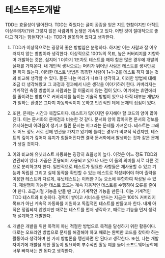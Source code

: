 # 테스트주도개발

<!--
description = 정리자료
tag = think, engineering, tdd
-->

TDD는 효율성이 떨어진다. TDD는 죽었다는 글이 공감을 얻은 지도 한참이지만 아직도 이상주의자(?)와 그렇지 않은 사람과의 논쟁은 계속되고 있다. 어떤 것이 절대적으로 좋다고 하기는 힘들지만 나는 TDD가 잘못되어 있다고 생각한다.

1. TDD가 이상적으로는 굉장히 좋은 방법임은 분명하다. 하지만 이는 사람과 잘 어우러지지 않는 방법이라 생각한다.
이상적으로 100%의 목표, 높은 커버리지를 지향하며 개발하는 것은, 심지어 1 더하기 1조차도 테스트를 해야 함은 많은 경우에 개발의 실패를 가져온다. 내 개인적 생각으로는 머리가 뛰어난 사람은 테스트를 생각만큼 잘 하지 않는다. 이러한 테스트 방법은 똑똑한 사람이 1+1=2를 테스트 하지 않는 것과 비교해 생각할 수 있다. 물론 나는 머리가 나쁘다 생각하고, 이러한 방법에 대해 조금 더 생각해봤고 그 과정과 결과에서 나온 생각을 이야기하려 한다. 커버리지는 기계적인 측정 방법이고 사람과는 잘 어울리지 않는 점이 있다. 여기에는 휴먼에러를 줄이려는 방법으로 커버리지를 높이는 기술적 방법이 있으나 아직 대부분 개발자가 일하는 환경은 그다지 자동화적이지 못하고 인간적인 데에 문제의 접점이 있다.

2. 또한, 문제는 시간과 복잡도이다. 테스트가 많아지면 유지해야 할 코드의 양이 많아진다. 이는 문서화의 문제점과 비슷한 것 같다. 문서화 양이 많아지면 문서의 정보를 유지하는데 어려움이 생기고 틀린 문서는 버그라는 문제를 가져온다. 테스트는 그래도 어느 정도 서로 간에 연관을 가지고 있기에 틀리는 경우가 비교적 적겠지만, 테스트의 깊이가 깊어져 유지가 힘들어진다면 결국 문서화에서 발생하는 것과 같은 문제가 생길 것이다.

3. 이와 비교해 유닛테스트 자동화는 굉장히 효율성이 높다. 이것은 어느 정도 TDD와 연관되어 있다. 가끔은 혼용되어 사용되고 있으나 나는 이 둘의 의미를 서로 다른 것으로 분리하고자 한다. 일반적으로 테스트가 필요한 사항들은 재사용할 수 있고 기능과 독립된 그리고 실제 동작을 확인할 수 있는 테스트로 작성되어야 하며 출력을 이용한 테스트와 다르게, 유닛테스트는 이러한 기능 요소에 부합하여 작성될 수 있다. 재실행이 가능한 테스트 코드는 계속 자동적인 테스트를 수행하여 오류를 줄여야 한다. 초급시절 기능을 만들 땐 그냥 기계적인 기능을 만든다. 이는 기계적인 TDD 테스트와 비슷하다. 경력이 쌓이고 서비스를 만드는 지금은 100% 커버리지 목표가 아닌 계속적 자동화를 지원하고 독립적인 테스트를 만들고자 한다. 내게 아직은 정립되지 않았지만 때로는 테스트를 먼저 생각하고, 때로는 기능을 먼저 생각해 설계하고 개발한다.

4. 개발은 개발을 위한 목적이 아닌 적절한 방법으로 목적을 달성하기 위한 활동이다. 때로는 오프라인 방법으로 문제를 해결해야 하고 때로는 완벽한 코드를 찾아야 하는 활동이라 생각하며 한 가지 방법론을 맹신하면 안 된다고 생각한다. 또한, 나는 개발자이기에 개발을 위한 활동이 필요하며 부수적인 활동 예를 들어 소프트웨어공학에 너무 빠져서는 안 된다고 생각한다.
